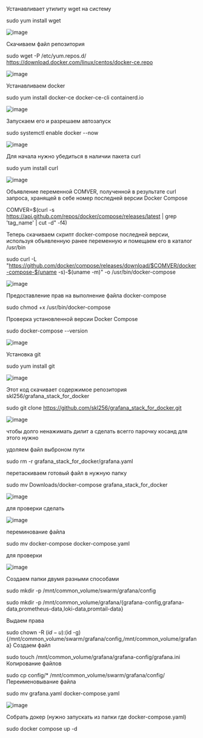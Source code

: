 Устанавливает утилиту wget на систему

sudo yum install wget

![image](https://github.com/user-attachments/assets/51f9847e-b526-402e-9f20-92c86183bff1)


Скачиваем файл репозитория

 sudo wget -P /etc/yum.repos.d/ https://download.docker.com/linux/centos/docker-ce.repo

 ![image](https://github.com/user-attachments/assets/fe8118fd-42c7-4545-adc0-522c5023600a)

 Устанавливаем docker

 sudo yum install docker-ce docker-ce-cli containerd.io

![image](https://github.com/user-attachments/assets/66d5dc91-78a6-4f4a-9bbc-593a78d36dac)

 Запускаем его и разрешаем автозапуск

 sudo systemctl enable docker --now

 ![image](https://github.com/user-attachments/assets/e7bdc86e-a082-4b52-bff3-f6b3f47e2c74)

 Для начала нужно убедиться в наличии пакета curl

 sudo yum install curl

![image](https://github.com/user-attachments/assets/4b450daf-dfdb-4338-ba8c-16167af80c9b)

Объявление переменной COMVER, полученной в результате curl запроса, хранящей в себе номер последней версии Docker Compose

 COMVER=$(curl -s https://api.github.com/repos/docker/compose/releases/latest | grep 'tag_name' | cut -d\" -f4)

 Теперь скачиваем скрипт docker-compose последней версии, используя объявленную ранее переменную и помещаем его в каталог /usr/bin

 sudo curl -L "https://github.com/docker/compose/releases/download/$COMVER/docker-compose-$(uname -s)-$(uname -m)" -o /usr/bin/docker-compose

![image](https://github.com/user-attachments/assets/447cd5c3-5e08-4a59-aa0b-51e957e0182e)

Предоставление прав на выполнение файла docker-compose

 sudo chmod +x /usr/bin/docker-compose
 
Проверка установленной версии Docker Compose

 sudo docker-compose --version

 ![image](https://github.com/user-attachments/assets/3a89b94d-315d-45b9-9c53-929baf1d2267)

 Установка git

 sudo yum install git

 ![image](https://github.com/user-attachments/assets/fa9e224e-d496-4c83-b9a9-7f3334872055)

 Этот код скачивает содержимое репозитория skl256/grafana_stack_for_docker

 sudo git clone https://github.com/skl256/grafana_stack_for_docker.git
 
 ![image](https://github.com/user-attachments/assets/71035d42-b6f4-42d9-b12c-5ff009b468fa)

чтобы долго ненажимать дилит а сделать всегго парочку косанд для этого нужно 

удоляем файл выброном пути 

sudo rm -r grafana_stack_for_docker/grafana.yaml

перетаскиваем готовый файл в нужную папку

sudo mv Downloads/docker-compose grafana_stack_for_docker

![image](https://github.com/user-attachments/assets/820cf3e0-75d0-4e57-92a0-e26f7370f08d)

для проверки сделать 

![image](https://github.com/user-attachments/assets/54344721-3e89-46d5-ac51-dbcd9d4f0444)

переминование файла 

sudo mv docker-compose docker-compose.yaml

для проверки

![image](https://github.com/user-attachments/assets/8015680e-96d5-4555-95ec-1b58124ead04)

Cоздаем папки двумя разными способами

 sudo mkdir -p /mnt/common_volume/swarm/grafana/config

 sudo mkdir -p /mnt/common_volume/grafana/{grafana-config,grafana-data,prometheus-data,loki-data,promtail-data}

Выдаем права

 sudo chown -R $(id -u):$(id -g) {/mnt/common_volume/swarm/grafana/config,/mnt/common_volume/grafana}
Создаем файл

 sudo touch /mnt/common_volume/grafana/grafana-config/grafana.ini
Копирование файлов

 sudo cp config/* /mnt/common_volume/swarm/grafana/config/
Переименовывание файла

 sudo mv grafana.yaml docker-compose.yaml

 ![image](https://github.com/user-attachments/assets/5f5ab5a8-c7e5-4cf6-9ba3-aa5278130fb4)

 Собрать докер (нужно запускать из папки где docker-compose.yaml)

 sudo docker compose up -d

 










 

 







 
